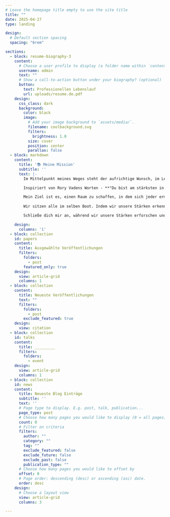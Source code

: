 ```yaml
---
# Leave the homepage title empty to use the site title
title: ""
date: 2025-04-27
type: landing

design:
  # Default section spacing
  spacing: "6rem"

sections:
  - block: resume-biography-3
    content:
      # Choose a user profile to display (a folder name within `content/authors/`)
      username: admin
      text: ""
      # Show a call-to-action button under your biography? (optional)
      button:
        text: Professionellen Lebenslauf
        url: uploads/resume.de.pdf
    design:
      css_class: dark
      background:
        color: black
        image:
          # Add your image background to `assets/media/`.
          filename: coolbackground.svg
          filters:
            brightness: 1.0
          size: cover
          position: center
          parallax: false
  - block: markdown
    content:
      title: '📚 Meine Mission'
      subtitle: ''
      text: |-
        Im Mittelpunkt meines Weges steht der aufrichtige Wunsch, im Leben anderer Menschen Gutes zu bewirken.  Ich glaube, dass jeder Mensch einzigartige Stärken hat - Talente und Eigenschaften, die, wenn sie geteilt werden, die Menschen um uns herum erheben und unterstützen können. Diese Stärken zu erkennen und zu nutzen hilft, eine verständnisvollere und eng verbundene Gemeinschaft aufzubauen.

        Inspiriert von Rory Vadens Worten - **"Du bist am stärksten in der Lage, der Person zu dienen, die du einmal warst "** - sehe ich unsere Schwachstellen und Erfahrungen nicht als Hindernisse, sondern als Quellen der Widerstandsfähigkeit und des Wachstums. Wenn wir unser authentisches Selbst akzeptieren, können wir andere auf ihrem eigenen Weg besser verstehen und unterstützen.

        Mein Ziel ist es, einen Raum zu schaffen, in dem sich jeder ermutigt fühlt, seine eigenen Gaben zu erkennen und mit anderen zu teilen. Durch Offenheit, Freundlichkeit und gegenseitige Unterstützung können wir das Potenzial freisetzen - sowohl in uns selbst als auch in denen, denen wir dienen. Gemeinsam können wir Reflexion, Verbindung und sinnvollen Fortschritt fördern und zeigen, dass Wachstum und positiver Einfluss in der Reichweite eines jeden liegen.
 
        Wir sitzen alle im selben Boot. Indem wir unsere Stärken erkennen und kultivieren, tragen wir zu einer Gemeinschaft bei, in der jede Stimme zählt und gemeinsamer Fortschritt möglich ist. Durch ehrliche Gespräche und gemeinsame Ziele können wir auf eine mitfühlendere und verständnisvollere Zukunft hinarbeiten.

        Schließe dich mir an, während wir unsere Stärken erforschen und entwickeln und uns gegenseitig dabei unterstützen, die besten Versionen von uns selbst zu werden. Lass uns gemeinsam wachsen und einen positiven Unterschied machen – einen Schritt nach dem anderen.

    design:
      columns: '1'
  - block: collection
    id: papers
    content:
      title: Ausgewählte Veröffentlichungen
      filters:
        folders:
          - post
        featured_only: true
    design:
      view: article-grid
      columns: 1
  - block: collection
    content:
      title: Neueste Veröffentlichungen
      text: ""
      filters:
        folders:
          - post
        exclude_featured: true
    design:
      view: citation
  - block: collection
    id: talks
    content:
      title: _________
      filters:
        folders:
          - event
    design:
      view: article-grid
      columns: 1
  - block: collection
    id: news
    content:
      title: Neueste Blog Einträge
      subtitle: ''
      text: ''
      # Page type to display. E.g. post, talk, publication...
      page_type: post
      # Choose how many pages you would like to display (0 = all pages)
      count: 0
      # Filter on criteria
      filters:
        author: ""
        category: ""
        tag: ""
        exclude_featured: false
        exclude_future: false
        exclude_past: false
        publication_type: ""
      # Choose how many pages you would like to offset by
      offset: 0
      # Page order: descending (desc) or ascending (asc) date.
      order: desc
    design:
      # Choose a layout view
      view: article-grid
      columns: 3

---
```

